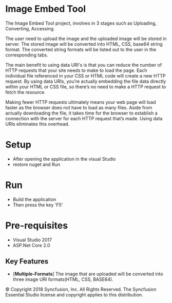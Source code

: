 # Image Embed Tool

The Image Embed Tool project, involves in 3 stages such as Uploading, Converting, Accessing.

The user need to upload the image and the uploaded image will be stored in server. The stored image will be converted into HTML, CSS, base64 string format.  The converted string formats will be listed out to the user in the corresponding tabs.

The main benefit to using data URI's is that you can reduce the number of HTTP requests that your site needs to make to load the page. Each individual file referenced in your CSS or HTML code will create a new HTTP request. By using data URIs, you’re actually embedding the file data directly within your HTML or CSS file, so there’s no need to make a HTTP request to fetch the resource.

Making fewer HTTP requests ultimately means your web page will load faster as the browser does not have to load as many files. Aside from actually downloading the file, it takes time for the browser to establish a connection with the server for each HTTP request that’s made. Using data URIs eliminates this overhead.

# Setup

* After opening the application in the visual Studio
* restore nuget and Run

# Run

* Build the application
* Then press the key 'F5'

# Pre-requisites

* Visual Studio 2017
* ASP.Net Core 2.0

## Key Features

* [**Multiple-Formats**] The image that are uploaded will be converted into three image URI formats(HTML, CSS, BASE64).

© Copyright 2018 Syncfusion, Inc. All Rights Reserved. The Syncfusion Essential Studio license and copyright applies to this distribution.